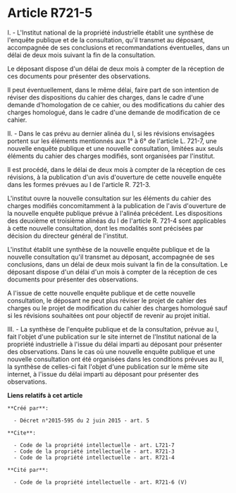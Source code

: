 # Article R721-5

I. - L'Institut national de la propriété industrielle établit une synthèse de l'enquête publique et de la consultation, qu'il
transmet au déposant, accompagnée de ses conclusions et recommandations éventuelles, dans un délai de deux mois suivant la
fin de la consultation. 

Le déposant dispose d'un délai de deux mois à compter de la réception de ces documents pour présenter des observations. 

Il peut éventuellement, dans le même délai, faire part de son intention de réviser des dispositions du cahier des charges,
dans le cadre d'une demande d'homologation de ce cahier, ou des modifications du cahier des charges homologué, dans le cadre
d'une demande de modification de ce cahier. 

II. - Dans le cas prévu au dernier alinéa du I, si les révisions envisagées portent sur les éléments mentionnés aux 1° à 6°
de l'article L. 721-7, une nouvelle enquête publique et une nouvelle consultation, limitées aux seuls éléments du cahier des
charges modifiés, sont organisées par l'institut. 

Il est procédé, dans le délai de deux mois à compter de la réception de ces révisions, à la publication d'un avis d'ouverture
de cette nouvelle enquête dans les formes prévues au I de l'article R. 721-3. 

L'institut ouvre la nouvelle consultation sur les éléments du cahier des charges modifiés concomitamment à la publication de
l'avis d'ouverture de la nouvelle enquête publique prévue à l'alinéa précédent. Les dispositions des deuxième et troisième
alinéas du I de l'article R. 721-4 sont applicables à cette nouvelle consultation, dont les modalités sont précisées par
décision du directeur général de l'institut. 

L'institut établit une synthèse de la nouvelle enquête publique et de la nouvelle consultation qu'il transmet au déposant,
accompagnée de ses conclusions, dans un délai de deux mois suivant la fin de la consultation. Le déposant dispose d'un délai
d'un mois à compter de la réception de ces documents pour présenter des observations. 

A l'issue de cette nouvelle enquête publique et de cette nouvelle consultation, le déposant ne peut plus réviser le projet de
cahier des charges ou le projet de modification du cahier des charges homologué sauf si les révisions souhaitées ont pour
objectif de revenir au projet initial. 

III. - La synthèse de l'enquête publique et de la consultation, prévue au I, fait l'objet d'une publication sur le site
internet de l'Institut national de la propriété industrielle à l'issue du délai imparti au déposant pour présenter des
observations. Dans le cas où une nouvelle enquête publique et une nouvelle consultation ont été organisées dans les
conditions prévues au II, la synthèse de celles-ci fait l'objet d'une publication sur le même site internet, à l'issue du
délai imparti au déposant pour présenter des observations.

**Liens relatifs à cet article**

	**Créé par**:

	  - Décret n°2015-595 du 2 juin 2015 - art. 5

	**Cite**:

	  - Code de la propriété intellectuelle - art. L721-7
	  - Code de la propriété intellectuelle - art. R721-3
	  - Code de la propriété intellectuelle - art. R721-4

	**Cité par**:

	  - Code de la propriété intellectuelle - art. R721-6 (V)
